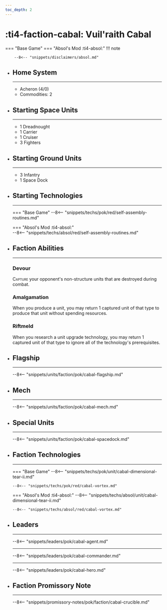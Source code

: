 ```yaml
---
toc_depth: 2
---
```


# :ti4-faction-cabal: Vuil'raith Cabal
=== "Base Game"
=== "Absol's Mod :ti4-absol:" 
    !!! note

        --8<-- "snippets/disclaimers/absol.md"

<div class="grid cards" markdown>

-   ## __Home System__

    ---

    * Acheron (4/0)
    * Commodities: 2

</div>

<div class="grid cards" markdown>

-   ## __Starting Space Units__

    ---

    * 1 Dreadnought
    * 1 Carrier
    * 1 Cruiser
    * 3 Fighters

-   ## __Starting Ground Units__

    ---

    * 3 Infantry
    * 1 Space Dock

-   ## __Starting Technologies__

    ---
    === "Base Game"
        --8<-- "snippets/techs/pok/red/self-assembly-routines.md"

    === "Absol's Mod :ti4-absol:"  
        --8<-- "snippets/techs/absol/red/self-assembly-routines.md"

-   ## __Faction Abilities__

    ---
    ### **Devour**
    
    <span style="font-variant:small-caps;">Capture</span> your opponent's non-structure units that are destroyed during combat.

    ### **Amalgamation**
    
    When you produce a unit, you may return 1 captured unit of that type to produce that unit without spending resources.

    ### **Riftmeld**
    
    When you research a unit upgrade technology, you may return 1 captured unit of that type to ignore all of the technology's prerequisites.

-   ## __Flagship__

    ---
    --8<-- "snippets/units/faction/pok/cabal-flagship.md"

-   ## __Mech__

    ---
    --8<-- "snippets/units/faction/pok/cabal-mech.md"

</div>

<div class="grid cards" markdown>

-   ## __Special Units__

    ---
    --8<-- "snippets/units/faction/pok/cabal-spacedock.md"

</div>

<div class="grid cards" markdown>

-   ## __Faction Technologies__

    ---
    === "Base Game"
        --8<-- "snippets/techs/pok/unit/cabal-dimensional-tear-ii.md"

        --8<-- "snippets/techs/pok/red/cabal-vortex.md"

    === "Absol's Mod :ti4-absol:"
        --8<-- "snippets/techs/absol/unit/cabal-dimensional-tear-ii.md"

        --8<-- "snippets/techs/absol/red/cabal-vortex.md"


-   ## __Leaders__

    ---
    
    --8<-- "snippets/leaders/pok/cabal-agent.md"

    ---

    --8<-- "snippets/leaders/pok/cabal-commander.md"

    ---

    --8<-- "snippets/leaders/pok/cabal-hero.md"

-   ## __Faction Promissory Note__

    ---
    --8<-- "snippets/promissory-notes/pok/faction/cabal-crucible.md"

</div>